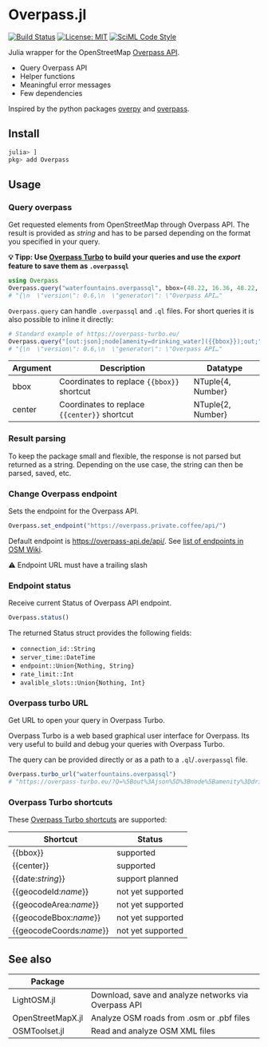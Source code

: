 # Overpass.jl

[![Build Status](https://github.com/gwehrle/Overpass.jl/actions/workflows/CI.yml/badge.svg?branch=main)](https://github.com/gwehrle/Overpass.jl/actions/workflows/CI.yml?query=branch%3Amain)
[![License: MIT](https://img.shields.io/badge/License-MIT-yellow.svg)](https://opensource.org/licenses/MIT)
[![SciML Code Style](https://img.shields.io/static/v1?label=code%20style&message=SciML&color=9558b2&labelColor=389826)](https://github.com/SciML/SciMLStyle)

Julia wrapper for the OpenStreetMap [Overpass API](https://wiki.openstreetmap.org/wiki/Overpass_API).


- Query Overpass API
- Helper functions
- Meaningful error messages
- Few dependencies


Inspired by the python packages [overpy](https://github.com/DinoTools/python-overpy) and [overpass](https://github.com/mvexel/overpass-api-python-wrapper?tab=readme-ov-file).

## Install
```julia
julia> ]
pkg> add Overpass
```
## Usage

### Query overpass

Get requested elements from OpenStreetMap through Overpass API. The result is provided as _string_ and has to be parsed depending on the format you specified in your query.

**💡 Tipp: Use [Overpass Turbo](https://overpass-turbo.eu/) to build your queries and use the *export* feature to save them as `.overpassql`**

```julia
using Overpass
Overpass.query("waterfountains.overpassql", bbox=(48.22, 16.36, 48.22, 16.36))
# "{\n  \"version\": 0.6,\n  \"generator\": \"Overpass API…"
```
`Overpass.query` can handle `.overpassql` and `.ql` files.
For short queries it is also possible to inline it directly:
```julia
# Standard example of https://overpass-turbo.eu/
Overpass.query("[out:json];node[amenity=drinking_water]({{bbox}});out;", bbox=(48.22, 16.36, 48.22, 16.36))
# "{\n  \"version\": 0.6,\n  \"generator\": \"Overpass API…"
```

| Argument | Description                                   | Datatype          |
| -------- | --------------------------------------------- | ----------------- |
| bbox     | Coordinates to replace `{{bbox}}` shortcut    | NTuple{4, Number} |
| center   | Coordinates to replace `{{center}}`  shortcut | NTuple{2, Number} |

### Result parsing

To keep the package small and flexible, the response is not parsed but returned as a string. Depending on the use case, the string can then be parsed, saved, etc.

### Change Overpass endpoint

Sets the endpoint for the Overpass API.

```julia
Overpass.set_endpoint("https://overpass.private.coffee/api/")
```
Default endpoint is https://overpass-api.de/api/.
See [list of endpoints in OSM Wiki](https://wiki.openstreetmap.org/wiki/Overpass_API#Public_Overpass_API_instances).

⚠️ Endpoint URL must have a trailing slash

### Endpoint status

Receive current Status of Overpass API endpoint.

```julia
Overpass.status()
```

The returned Status struct provides the following fields:
- `connection_id::String`
- `server_time::DateTime`
- `endpoint::Union{Nothing, String}`
- `rate_limit::Int`
- `avalible_slots::Union{Nothing, Int}`

### Overpass turbo URL

Get URL to open your query in Overpass Turbo.

Overpass Turbo is a web based graphical user interface for Overpass.
Its very useful to build and debug your queries with Overpass Turbo.

The query can be provided directly or as a path to a `.ql`/`.overpassql` file.

```julia
Overpass.turbo_url("waterfountains.overpassql")
# "https://overpass-turbo.eu/?Q=%5Bout%3Ajson%5D%3Bnode%5Bamenity%3Ddrinking_water…"
```

### Overpass Turbo shortcuts

These [Overpass Turbo shortcuts](https://wiki.openstreetmap.org/wiki/Overpass_turbo/Extended_Overpass_Turbo_Queries) are supported:

| Shortcut                 | Status            |
| ------------------------ | ----------------- |
| {{bbox}}                 | supported         |
| {{center}}               | supported         |
| {{date:*string*}}        | support planned   |
| {{geocodeId:*name*}}     | not yet supported |
| {{geocodeArea:*name*}}   | not yet supported |
| {{geocodeBbox:*name*}}   | not yet supported |
| {{geocodeCoords:*name*}} | not yet supported |

## See also
| Package           |                                                      |
| ----------------- | ---------------------------------------------------- |
| LightOSM.jl       | Download, save and analyze networks via Overpass API |
| OpenStreetMapX.jl | Analyze OSM roads from .osm or .pbf files            |
| OSMToolset.jl     | Read and analyze OSM XML files              |